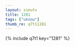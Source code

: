 ```yaml
--- 
layout: sieutv
title: 1281
tags: ["uknow"]
thumb_re: q7t11281
---
```

{% include q7t1 key="1281" %} 

